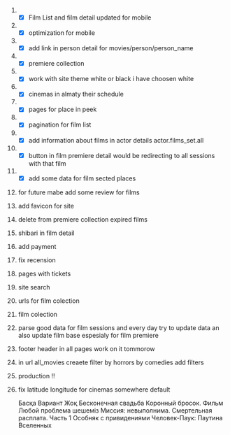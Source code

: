 1) - [x] Film List and film detail updated for mobile  
2) - [x] optimization for mobile
4) - [x] add link in person detail for movies/person/person_name
6) - [x] premiere collection
8) - [x] work with site theme white or black i have choosen white 
10) - [x] cinemas in almaty their schedule
12) - [x] pages for place in peek
12) - [x] pagination for film list
15) - [x] add information about films in actor details actor.films_set.all
18) - [x] button in film premiere detail would be redirecting to all sessions with that film
21) - [x] add some data for film sected places
14) for future mabe add some review for films
16) add favicon for site
17) delete from premiere collection expired films
19) shibari in film detail
20) add payment
13) fix recension
11) pages with tickets
9) site search
7) urls for film colection
3) film colection
22) parse good data for film sessions and every day try to update data an also update film base espesialy for film premiere
23) footer header in all pages work on it tommorow
5) in url all_movies creaete filter by horrors by comedies add filters
24) production !!
25) fix latitude longitude for cinemas somewhere default
 
	Басқа Вариант Жоқ
	Бесконечная свадьба
	Коронный бросок. Фильм
	Любой проблема шешемiз
	 Миссия: невыполнима. Смертельная расплата. Часть 1
	 Особняк с привидениями
	 Человек-Паук: Паутина Вселенных

